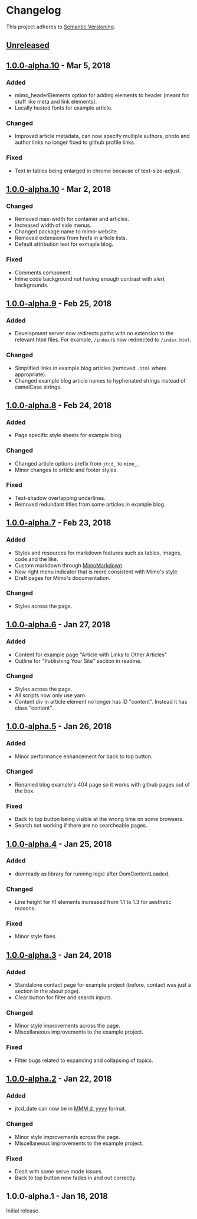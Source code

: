 # Changelog
This project adheres to [Semantic Versioning](http://semver.org/spec/v2.0.0.html).

## [Unreleased](https://github.com/JeremyTCD/Mimo/compare/1.0.0-alpha.11...HEAD)

## [1.0.0-alpha.10](https://github.com/JeremyTCD/Mimo/compare/1.0.0-alpha.10...1.0.0-alpha.11) - Mar 5, 2018
### Added
- mimo_headerElements option for adding elements to header (meant for stuff like meta and link elements).
- Locally hosted fonts for example article.
### Changed
- Improved article metadata, can now specify multiple authors, photo and author links no longer fixed to github profile links.
### Fixed
- Text in tables being enlarged in chrome because of text-size-adjust.

## [1.0.0-alpha.10](https://github.com/JeremyTCD/Mimo/compare/1.0.0-alpha.9...1.0.0-alpha.10) - Mar 2, 2018
### Changed
- Removed max-width for container and articles.
- Increased width of side menus.
- Changed package name to mimo-website.
- Removed extensions from hrefs in article lists.
- Default attribution text for exmaple blog.
### Fixed
- Comments component.
- Inline code background not having enough contrast with alert backgrounds.

## [1.0.0-alpha.9](https://github.com/JeremyTCD/Mimo/compare/1.0.0-alpha.8...1.0.0-alpha.9) - Feb 25, 2018
### Added
- Development server now redirects paths with no extension to the relevant html files. For example, `/index` is now redirected to `/index.html`.
### Changed
- Simplified links in example blog articles (removed `.html` where appropriate).
- Changed example blog article names to hyphenated strings instead of camelCase strings.

## [1.0.0-alpha.8](https://github.com/JeremyTCD/Mimo/compare/1.0.0-alpha.7...1.0.0-alpha.8) - Feb 24, 2018
### Added
- Page specific style sheets for example blog.
### Changed
- Changed article options prefix from `jtcd_` to `mimo_`.
- Minor changes to article and footer styles.
### Fixed
- Text-shadow overlapping underlines.
- Removed redundant titles from some articles in example blog.

## [1.0.0-alpha.7](https://github.com/JeremyTCD/Mimo/compare/1.0.0-alpha.6...1.0.0-alpha.7) - Feb 23, 2018
### Added
- Styles and resources for markdown features such as tables, images, code and the like.
- Custom markdown through [MimoMarkdown](https://github.com/JeremyTCD/DocFx.Plugins.MimoMarkdown).
- New right menu indicator that is more consistent with Mimo's style.
- Draft pages for Mimo's documentation.
### Changed
- Styles across the page.

## [1.0.0-alpha.6](https://github.com/JeremyTCD/Mimo/compare/1.0.0-alpha.5...1.0.0-alpha.6) - Jan 27, 2018
### Added
- Content for example page "Article with Links to Other Articles"
- Outline for "Publishing Your Site" section in readme.
### Changed
- Styles across the page.
- All scripts now only use yarn.
- Content div in article element no longer has ID "content". Instead it has class "content".

## [1.0.0-alpha.5](https://github.com/JeremyTCD/Mimo/compare/1.0.0-alpha.4...1.0.0-alpha.5) - Jan 26, 2018
### Added
- Minor performance enhancement for back to top button.
### Changed
- Renamed blog example's 404 page so it works with github pages out of the box.
### Fixed
- Back to top button being visible at the wrong time on some browsers.
- Search not working if there are no searcheable pages. 

## [1.0.0-alpha.4](https://github.com/JeremyTCD/Mimo/compare/1.0.0-alpha.3...1.0.0-alpha.4) - Jan 25, 2018
### Added
- domready as library for running logic after DomContentLoaded. 
### Changed
- Line height for h1 elements increased from 1.1 to 1.3 for aesthetic reasons.
### Fixed
- Minor style fixes.

## [1.0.0-alpha.3](https://github.com/JeremyTCD/Mimo/compare/1.0.0-alpha.2...1.0.0-alpha.3) - Jan 24, 2018
### Added
- Standalone contact page for example project (before, contact was just a section in the about page).
- Clear button for filter and search inputs. 
### Changed
- Minor style improvements across the page.
- Miscellaneous improvements to the example project.
### Fixed
- Filter bugs related to expanding and collapsing of topics. 

## [1.0.0-alpha.2](https://github.com/JeremyTCD/Mimo/compare/1.0.0-alpha.1...1.0.0-alpha.2) - Jan 22, 2018
### Added
- jtcd_date can now be in [MMM d, yyyy](https://docs.microsoft.com/en-us/dotnet/standard/base-types/custom-date-and-time-format-strings) format.
### Changed
- Minor style improvements across the page.
- Miscellaneous improvements to the example project.
### Fixed
- Dealt with some serve mode issues.
- Back to top button now fades in and out correctly.

## 1.0.0-alpha.1 - Jan 16, 2018
Initial release.